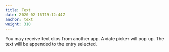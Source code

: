 ```yaml
---
title: Text
date: 2020-02-16T19:12:44Z
anchor: text
weight: 310
---
```


You may receive text clips from another app. A date picker will pop
up. The text will be appended to the entry selected.
